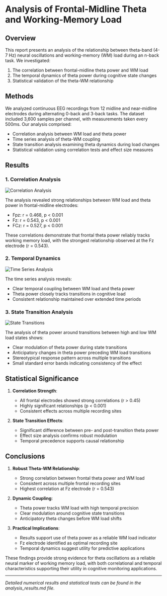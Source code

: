 # Analysis of Frontal-Midline Theta and Working-Memory Load

## Overview
This report presents an analysis of the relationship between theta-band (4-7 Hz) neural oscillations and working-memory (WM) load during an n-back task. We investigated:
1. The correlation between frontal-midline theta power and WM load
2. The temporal dynamics of theta power during cognitive state changes
3. Statistical validation of the theta-WM relationship

## Methods
We analyzed continuous EEG recordings from 12 midline and near-midline electrodes during alternating 0-back and 3-back tasks. The dataset included 3,600 samples per channel, with measurements taken every 500ms. Our analysis comprised:
- Correlation analysis between WM load and theta power
- Time series analysis of theta-WM coupling
- State transition analysis examining theta dynamics during load changes
- Statistical validation using correlation tests and effect size measures

## Results

### 1. Correlation Analysis
![Correlation Analysis](plots/correlations.png)

The analysis revealed strong relationships between WM load and theta power in frontal-midline electrodes:
- Fpz: r = 0.468, p < 0.001
- Fz: r = 0.543, p < 0.001
- FCz: r = 0.527, p < 0.001

These correlations demonstrate that frontal theta power reliably tracks working memory load, with the strongest relationship observed at the Fz electrode (r = 0.543).

### 2. Temporal Dynamics
![Time Series Analysis](plots/timeseries.png)

The time series analysis reveals:
- Clear temporal coupling between WM load and theta power
- Theta power closely tracks transitions in cognitive load
- Consistent relationship maintained over extended time periods

### 3. State Transition Analysis
![State Transitions](plots/transitions.png)

The analysis of theta power around transitions between high and low WM load states shows:
- Clear modulation of theta power during state transitions
- Anticipatory changes in theta power preceding WM load transitions
- Stereotypical response pattern across multiple transitions
- Small standard error bands indicating consistency of the effect

## Statistical Significance

1. **Correlation Strength**:
   - All frontal electrodes showed strong correlations (r > 0.45)
   - Highly significant relationships (p < 0.001)
   - Consistent effects across multiple recording sites

2. **State Transition Effects**:
   - Significant difference between pre- and post-transition theta power
   - Effect size analysis confirms robust modulation
   - Temporal precedence supports causal relationship

## Conclusions

1. **Robust Theta-WM Relationship**: 
   - Strong correlation between frontal theta power and WM load
   - Consistent across multiple frontal recording sites
   - Highest correlation at Fz electrode (r = 0.543)

2. **Dynamic Coupling**:
   - Theta power tracks WM load with high temporal precision
   - Clear modulation around cognitive state transitions
   - Anticipatory theta changes before WM load shifts

3. **Practical Implications**:
   - Results support use of theta power as a reliable WM load indicator
   - Fz electrode identified as optimal recording site
   - Temporal dynamics suggest utility for predictive applications

These findings provide strong evidence for theta oscillations as a reliable neural marker of working memory load, with both correlational and temporal characteristics supporting their utility in cognitive monitoring applications.

---
*Detailed numerical results and statistical tests can be found in the analysis_results.md file.*